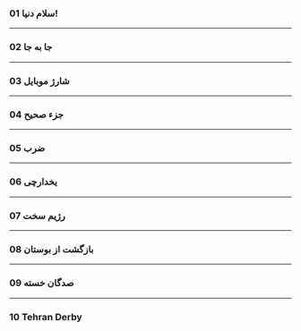 ### 01 سلام دنیا!

---

### 02 جا به جا

---

### 03 شارژ موبایل

---

### 04 جزء صحیح

---

### 05 ضرب

---

### 06 یخدارچی

---

### 07 رژیم سخت

---

### 08 بازگشت از بوستان

---

### 09 صدگان خسته

---

### 10 Tehran Derby

